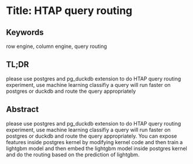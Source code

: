 # Title: HTAP query routing

## Keywords
row engine, column engine, query routing

## TL;DR
please use postgres and pg_duckdb extension to do HTAP query routing experiment, use machine learning classifiy a query will run faster on postgres or duckdb and route the query appropriately

## Abstract
please use postgres and pg_duckdb extension to do HTAP query routing experiment, use machine learning classifiy a query will run faster on postgres or duckdb and route the query appropriately.
You can expose features inside postgres kernel by modifying kernel code and then train a lightgbm model and then embed the lightgbm model inside postgres kernel and do the routing based on the prediction of lightgbm.